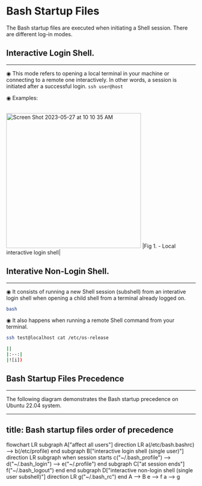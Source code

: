 # Bash Startup Files
The Bash startup files are executed when initiating a Shell session. There are different log-in modes.

## Interactive Login Shell.
---------------------------------------------------------------------
◉ This mode refers to opening a local terminal in your machine or connecting to a remote one interactively. In other words, a session is initiated after a successful login. `ssh user@host`

◉ Examples:

||
|:--:|
<img width="358" alt="Screen Shot 2023-05-27 at 10 10 35 AM" src="https://github.com/aliamrod/BASH/assets/62684338/a8c2a021-3bc8-4bce-80e7-e81d72ca8297">
|Fig 1. - Local interactive login shell|










## Interative Non-Login Shell.
---------------------------------------------------------------------
◉ It consists of running a new Shell session (subshell) from an interative login shell when opening a child shell from a terminal already logged on.

```bash
bash

```
◉ It also happens when running a remote Shell command from your terminal.
```bash
ssh test@localhost cat /etc/os-release

```

```bash
||
|:--:|
|![i])
```

## Bash Startup Files Precedence
---------------------------------------------------------------------
The following diagram demonstrates the Bash startup precedence on Ubuntu 22.04 system.

---
title: Bash startup files order of precedence
---
flowchart LR
  subgraph A["affect all users"]
    direction LR
    a(/etc/bash.bashrc) -->  b(/etc/profile) 
  end 
  subgraph B["interactive login shell (single user)"]
    direction LR
    subgraph when session starts
      c("~/.bash_profile") --> 
      d("~/.bash_login") --> 
      e("~/.profile") 
    end
    subgraph C["at session ends"]
      f("~/.bash_logout")
    end
  end
  subgraph D["interactive non-login shell (single user subshell)"]
    direction LR
      g("~/.bash_rc")
  end
  A --> B
  e --> f
  a --> g
